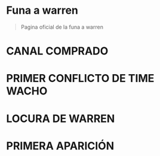 # Funa a warren
> Pagina oficial de la funa a warren


# CANAL COMPRADO 
# PRIMER CONFLICTO DE TIME WACHO 
# LOCURA DE WARREN 
# PRIMERA APARICIÓN 
# 
